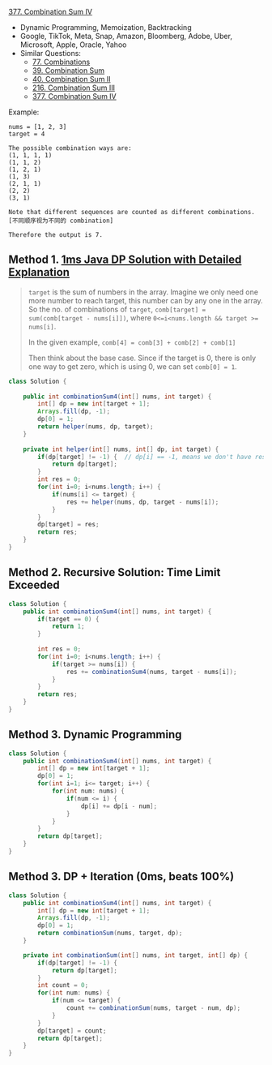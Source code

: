 [377. Combination Sum IV](https://leetcode.com/problems/combination-sum-iv/)

* Dynamic Programming, Memoization, Backtracking
* Google, TikTok, Meta, Snap, Amazon, Bloomberg, Adobe, Uber, Microsoft, Apple, Oracle, Yahoo
* Similar Questions:
  * [77. Combinations](https://leetcode.com/problems/combinations/)
  * [39. Combination Sum](https://leetcode.com/problems/combination-sum/)
  * [40. Combination Sum II](https://leetcode.com/problems/combination-sum-ii/)
  * [216. Combination Sum III](https://leetcode.com/problems/combination-sum-iii/)
  * [377. Combination Sum IV](https://leetcode.com/problems/combination-sum-iv/)


Example:

    nums = [1, 2, 3]
    target = 4
    
    The possible combination ways are:
    (1, 1, 1, 1)
    (1, 1, 2)
    (1, 2, 1)
    (1, 3)
    (2, 1, 1)
    (2, 2)
    (3, 1)
    
    Note that different sequences are counted as different combinations. [不同顺序视为不同的 combination]
    
    Therefore the output is 7.
        
## Method 1. [1ms Java DP Solution with Detailed Explanation](https://leetcode.com/problems/combination-sum-iv/discuss/85036/1ms-Java-DP-Solution-with-Detailed-Explanation)
> `target` is the sum of numbers in the array. Imagine we only need one more number to reach target, this number can by any one in the array.
> So the no. of combinations of `target`, `comb[target] = sum(comb[target - nums[i]])`, where `0<=i<nums.length && target >= nums[i]`.
> 
> In the given example, `comb[4] = comb[3] + comb[2] + comb[1]`
> 
> Then think about the base case. Since if the target is 0, there is only one way to get zero, which is using 0, we can set `comb[0] = 1`.

```java
class Solution {
    
    public int combinationSum4(int[] nums, int target) {
        int[] dp = new int[target + 1];
        Arrays.fill(dp, -1);
        dp[0] = 1;
        return helper(nums, dp, target);
    }
    
    private int helper(int[] nums, int[] dp, int target) {
        if(dp[target] != -1) {  // dp[i] == -1, means we don't have result for number target
            return dp[target];
        }
        int res = 0;
        for(int i=0; i<nums.length; i++) {
            if(nums[i] <= target) {
                res += helper(nums, dp, target - nums[i]);
            }
        }
        dp[target] = res;
        return res;
    }
}
```


## Method 2. Recursive Solution: Time Limit Exceeded
```java
class Solution {
    public int combinationSum4(int[] nums, int target) {
        if(target == 0) {
            return 1;
        }
        
        int res = 0;
        for(int i=0; i<nums.length; i++) {
            if(target >= nums[i]) {
                res += combinationSum4(nums, target - nums[i]);
            }
        }
        return res;
    }
}
```


## Method 3. Dynamic Programming
```java
class Solution {
    public int combinationSum4(int[] nums, int target) {
        int[] dp = new int[target + 1];
        dp[0] = 1;
        for(int i=1; i<= target; i++) {
            for(int num: nums) {
                if(num <= i) {
                    dp[i] += dp[i - num];
                }
            }
        }
        return dp[target];
    }
}
```


## Method 3. DP + Iteration (0ms, beats 100%)
```java
class Solution {
    public int combinationSum4(int[] nums, int target) {
        int[] dp = new int[target + 1];
        Arrays.fill(dp, -1);
        dp[0] = 1;
        return combinationSum(nums, target, dp);
    }

    private int combinationSum(int[] nums, int target, int[] dp) {
        if(dp[target] != -1) {
            return dp[target];
        }
        int count = 0;
        for(int num: nums) {
            if(num <= target) {
                count += combinationSum(nums, target - num, dp);
            }
        }
        dp[target] = count;
        return dp[target];
    }
}
```